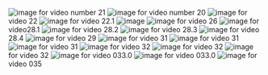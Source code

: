 ![image](https://github.com/ManishKumar-ar/random/assets/134220511/4d3daf61-88b4-432b-8fa0-0dd1803c3173)
for video number 21 
![image](https://github.com/ManishKumar-ar/random/assets/134220511/60465999-2f31-4566-bbce-a11296b9c17e)
for video number 20
![image](https://github.com/ManishKumar-ar/random/assets/134220511/adfcba07-4580-4b65-b75c-6bd063ea1e04)
for video 22
![image](https://github.com/ManishKumar-ar/random/assets/134220511/46966040-eb0e-43da-8eb6-f678d8f257e4)
for video 22.1
![image](https://github.com/ManishKumar-ar/random/assets/134220511/935dcf0f-f6f8-4167-a46a-609d2e726758)
![image](https://github.com/ManishKumar-ar/random/assets/134220511/a0623760-7ff3-4fdc-954d-e34102c25c32)
for video 26
![image](https://github.com/ManishKumar-ar/random/assets/134220511/519b4a6c-45fb-4e87-b870-77e7ee1a02b3)
for video28.1
![image](https://github.com/ManishKumar-ar/random/assets/134220511/db016b92-2ce6-4c81-8e25-afd77c6bcf93)
for video 28.2
![image](https://github.com/ManishKumar-ar/random/assets/134220511/94e8953f-8220-4456-8144-faff30585ccb)
for video  28.3
![image](https://github.com/ManishKumar-ar/random/assets/134220511/94e8953f-8220-4456-8144-faff30585ccb)
for video  28.4
![image](https://github.com/ManishKumar-ar/random/assets/134220511/3e5a2fc0-8dcf-4fbd-9338-8f8c8fc3ab1d)
for video 29
![image](https://github.com/ManishKumar-ar/random/assets/134220511/38bc13d6-0f3d-40df-a278-b6ff31a8b441)
for video 31
![image](https://github.com/ManishKumar-ar/random/assets/134220511/dcb0b18a-4b4b-4e5a-9fd1-f13242dbe98d)
for video 31
![image](https://github.com/ManishKumar-ar/random/assets/134220511/943ff37c-9eb2-4d94-916a-32c46b1c969a)
for video 31
![image](https://github.com/ManishKumar-ar/random/assets/134220511/8099f4be-4c72-4f1c-82e3-7d79b4d12f0a)
for video 32
![image](https://github.com/ManishKumar-ar/random/assets/134220511/499ac750-4c68-423a-967d-4ae5a84eac66)
for video 32
![image](https://github.com/ManishKumar-ar/random/assets/134220511/811709d8-f966-438d-baf0-87ecdccdba95)
for video 32
![image](https://github.com/ManishKumar-ar/random/assets/134220511/64ec18c0-d523-43b8-b3f1-90288b86219e)
for video 033.0 
![image](https://github.com/ManishKumar-ar/random/assets/134220511/fcebf561-2f07-4186-9fe8-5497228b4960)
for video 033.0 
![image](https://github.com/ManishKumar-ar/random/assets/134220511/0d399fed-f3fb-482c-b85b-cd444f01519e)
for video 035



